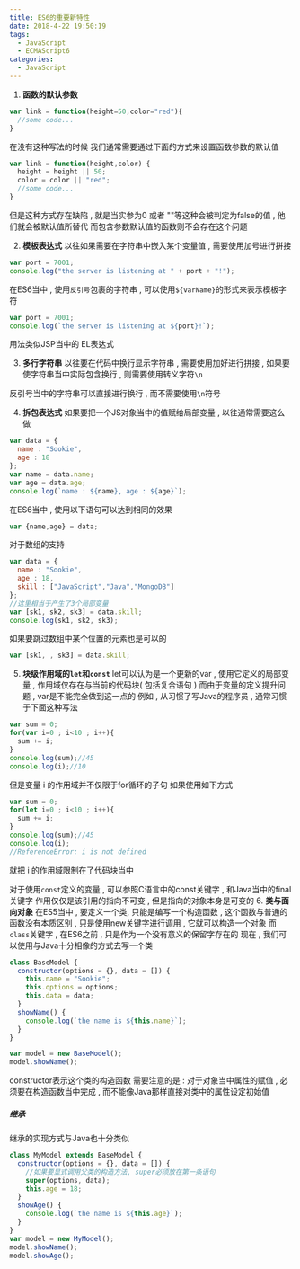 ```yaml
---
title: ES6的重要新特性
date: 2018-4-22 19:50:19
tags: 
  - JavaScript
  - ECMAScript6
categories: 
  - JavaScript
---
```


1. **函数的默认参数**
```javascript
var link = function(height=50,color="red"){
  //some code...
}
```
<!-- more -->
在没有这种写法的时候
我们通常需要通过下面的方式来设置函数参数的默认值
```javascript
var link = function(height,color) {
  height = height || 50;
  color = color || "red";
  //some code...
}
```
但是这种方式存在缺陷 , 就是当实参为0 或者 ""等这种会被判定为false的值 , 他们就会被默认值所替代
而包含参数默认值的函数则不会存在这个问题 

2. **模板表达式**
以往如果需要在字符串中嵌入某个变量值 , 需要使用加号进行拼接
```javascript
var port = 7001;
console.log("the server is listening at " + port + "!");
```
在ES6当中 , 使用`反引号`包裹的字符串 , 可以使用`${varName}`的形式来表示模板字符
```javascript
var port = 7001;
console.log(`the server is listening at ${port}!`);
```
用法类似JSP当中的 EL表达式

3. **多行字符串**
以往要在代码中换行显示字符串 , 需要使用加好进行拼接 , 如果要使字符串当中实际包含换行 , 则需要使用转义字符`\n`

反引号当中的字符串可以直接进行换行 , 而不需要使用`\n`符号

4. **拆包表达式**
如果要把一个JS对象当中的值赋给局部变量 , 以往通常需要这么做
```javascript
var data = {
  name : "Sookie",
  age : 18
};
var name = data.name;
var age = data.age;
console.log(`name : ${name}, age : ${age}`);
```
在ES6当中 , 使用以下语句可以达到相同的效果
```javascript
var {name,age} = data;
```

对于数组的支持
```javascript
var data = {
  name : "Sookie",
  age : 18,
  skill : ["JavaScript","Java","MongoDB"]
};
//这里相当于产生了3个局部变量
var [sk1, sk2, sk3] = data.skill;
console.log(sk1, sk2, sk3);
```
如果要跳过数组中某个位置的元素也是可以的
```javascript
var [sk1, , sk3] = data.skill;
```
5. **块级作用域的`let`和`const`**
let可以认为是一个更新的var , 使用它定义的局部变量 , 作用域仅存在与当前的代码块( 包括复合语句 )
而由于变量的定义提升问题 , var是不能完全做到这一点的
例如 , 从习惯了写Java的程序员 , 通常习惯于下面这种写法
```javascript
var sum = 0;
for(var i=0 ; i<10 ; i++){
  sum += i;
}
console.log(sum);//45
console.log(i);//10
```
但是变量 i 的作用域并不仅限于for循环的子句
如果使用如下方式
```javascript
var sum = 0;
for(let i=0 ; i<10 ; i++){
  sum += i;
}
console.log(sum);//45
console.log(i);
//ReferenceError: i is not defined
```
就把 i 的作用域限制在了代码块当中

对于使用`const`定义的变量 , 可以参照C语言中的const关键字 , 和Java当中的final关键字
作用仅仅是该引用的指向不可变 , 但是指向的对象本身是可变的
6. **类与面向对象**
在ES5当中 , 要定义一个类, 只能是编写一个构造函数 , 这个函数与普通的函数没有本质区别 , 只是使用new关键字进行调用 , 它就可以构造一个对象
而`class`关键字 , 在ES6之前 , 只是作为一个没有意义的保留字存在的
现在 , 我们可以使用与Java十分相像的方式去写一个类
```javascript
class BaseModel {
  constructor(options = {}, data = []) {
    this.name = "Sookie";
    this.options = options;
    this.data = data;
  }
  showName() {
    console.log(`the name is ${this.name}`);
  }
}

var model = new BaseModel();
model.showName();
```
constructor表示这个类的构造函数
需要注意的是 : 对于对象当中属性的赋值 , 必须要在构造函数当中完成 , 而不能像Java那样直接对类中的属性设定初始值
##### 继承
继承的实现方式与Java也十分类似
```javascript
class MyModel extends BaseModel {
  constructor(options = {}, data = []) {
    //如果要显式调用父类的构造方法, super必须放在第一条语句
    super(options, data);
    this.age = 18;
  }
  showAge() {
    console.log(`the name is ${this.age}`);
  }
}
var model = new MyModel();
model.showName();
model.showAge();
```